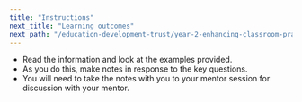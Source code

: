 ```yaml
---
title: "Instructions"
next_title: "Learning outcomes"
next_path: "/education-development-trust/year-2-enhancing-classroom-practice-grouping-and-tailoring/spring-week-2-ect-learning-outcomes"
---
```


- Read the information and look at the examples provided.
- As you do this, make notes in response to the key questions.
- You will need to take the notes with you to your mentor session for discussion with your mentor.

